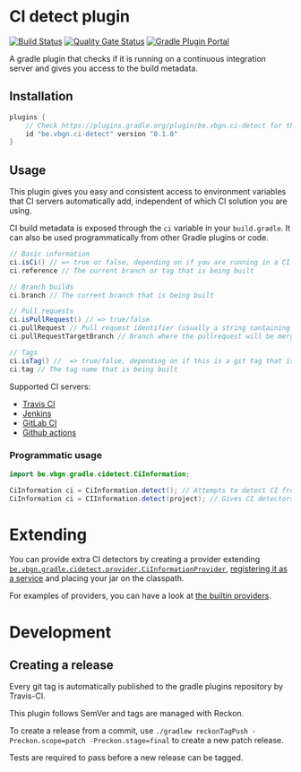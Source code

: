 # CI detect plugin

[![Build Status](https://travis-ci.com/vierbergenlars/ci-detect-gradle-plugin.svg?branch=master)](https://travis-ci.com/vierbergenlars/ci-detect-gradle-plugin)
[![Quality Gate Status](https://sonarcloud.io/api/project_badges/measure?project=vierbergenlars_ci-detect-gradle-plugin&metric=alert_status)](https://sonarcloud.io/dashboard?id=vierbergenlars_ci-detect-gradle-plugin)
[![Gradle Plugin Portal](https://img.shields.io/maven-metadata/v/https/plugins.gradle.org/m2/be/vbgn/ci-detect/be.vbgn.ci-detect.gradle.plugin/maven-metadata.xml.svg?colorB=007ec6&label=be.vbgn.ci-detect)](https://plugins.gradle.org/plugin/be.vbgn.ci-detect)

A gradle plugin that checks if it is running on a continuous integration server and gives you access to the build metadata.

## Installation

```gradle
plugins {
    // Check https://plugins.gradle.org/plugin/be.vbgn.ci-detect for the latest version
    id "be.vbgn.ci-detect" version "0.1.0"
}
```

## Usage

This plugin gives you easy and consistent access to environment variables that CI servers automatically add, independent of which CI solution you are using.

CI build metadata is exposed through the `ci` variable in your `build.gradle`. It can also be used programmatically from other Gradle plugins or code.

```gradle
// Basic information
ci.isCi() // => true or false, depending on if you are running in a CI server or not
ci.reference // The current branch or tag that is being built

// Branch builds
ci.branch // The current branch that is being built

// Pull requests
ci.isPullRequest() // => true/false
ci.pullRequest // Pull request identifier (usually a string containing a number, depends on your SCM system)
ci.pullRequestTargetBranch // Branch where the pullrequest will be merged into

// Tags
ci.isTag() //  => true/false, depending on if this is a git tag that is being built or not
ci.tag // The tag name that is being built
```

Supported CI servers:

 * [Travis CI](https://travis-ci.org)
 * [Jenkins](https://jenkins.io)
 * [GitLab CI](https://about.gitlab.com/product/continuous-integration/)
 * [Github actions](https://github.com/features/actions)

### Programmatic usage

```java
import be.vbgn.gradle.cidetect.CiInformation;

CiInformation ci = CiInformation.detect(); // Attempts to detect CI from environment variables
CiInformation ci = CIInformation.detect(project); // Gives CI detectors access to the gradle Project variable, which may be used by detectors to extract additional information
```

# Extending

You can provide extra CI detectors by creating a provider extending [`be.vbgn.gradle.cidetect.provider.CiInformationProvider`](./src/main/java/be/vbgn/gradle/cidetect/provider/CiInformationProvider.java),
[registering it as a service](https://docs.oracle.com/javase/7/docs/api/java/util/ServiceLoader.html) and placing your jar on the classpath.

For examples of providers, you can have a look at [the builtin providers](./src/main/java/be/vbgn/gradle/cidetect/impl).

# Development

## Creating a release

Every git tag is automatically published to the gradle plugins repository by Travis-CI.

This plugin follows SemVer and tags are managed with Reckon.

To create a release from a commit, use `./gradlew reckonTagPush -Preckon.scope=patch -Preckon.stage=final` to create a new patch release.

Tests are required to pass before a new release can be tagged.
